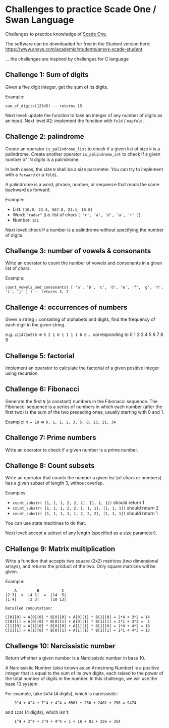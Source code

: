 # Challenges to practice Scade One / Swan Language

Challenges to practice knowledge of [Scade One](https://www.ansys.com/products/embedded-software/ansys-scade-one).

The software can be downloaded for free in the Student version here: https://www.ansys.com/academic/students/ansys-scade-student

... the challenges are inspired by challenges for C language

## Challenge 1: Sum of digits

Given a five digit integer, get the sum of its digits.

Example:

```swan
sum_of_digits(12345) -- returns 15
```

Next level: update the function to take an integer of any number of digits as an input.
Next level #2: implement the function with `fold` / `mapfold`.

## Challenge 2: palindrome

Create an operator `is_palindrome_list` to check if a given list of size `N` is a palindrome.
Create another operator `is_palindrome_int` to check if a given number of `N digits is a palindrome.

In both cases, the size `N` shall be a size parameter. You can try to implement with a `forward` or a `foldi`.

A palindrome is a word, phrase, number, or sequence that reads the same backward as forward.

Example:

* List: `[10.0, 23.4, 567.8, 23.4, 10.0]`
* Word: `"radar"` (i.e. list of chars `[ 'r', 'a', 'd', 'a', 'r' ]`)
* Number: `121`

Next level: check if a number is a palindrome without specifying the number of digits.

## Challenge 3: number of vowels & consonants

Write an operator to count the number of vowels and consonants in a given list of chars.

Example:

```swan
count_vowels_and_consonants( [ 'a', 'b', 'c', 'd', 'e', 'f', 'g', 'h', 'i', 'j' ] ) -- returns 3, 7
```

## Challenge 4: occurrences of numbers

Given a string `s` consisting of alphabets and digits, find the frequency of each digit in the given string.

e.g. `a11472o5t6` => `0 2 1 0 1 1 1 1 0 0`
... corresponding to  0 1 2 3 4 5 6 7 8 9

## Challenge 5: factorial

Implement an operator to calculate the factorial of a given positive integer using recursion.

## Challenge 6: Fibonacci

Generate the first `N` (a constant) numbers in the Fibonacci sequence.
The Fibonacci sequence is a series of numbers in which each number (after the first two) is the sum of the two preceding ones,
usually starting with 0 and 1.

Example: `N = 10` => `0, 1, 1, 2, 3, 5, 8, 13, 21, 34`

## Challenge 7: Prime numbers

Write an operator to check if a given number is a prime number.

## Challenge 8: Count subsets

Write an operator that counts the number a given list (of chars or numbers) has a given subset of length 3, without overlap.

Examples:

* `count_substr( [1, 1, 1, 2, 2, 2], [1, 1, 1])` should return 1
* `count_substr( [1, 1, 1, 2, 2, 1, 1, 1], [1, 1, 1])` should return 2
* `count_substr( [1, 1, 1, 1, 1, 2, 2, 2], [1, 1, 1])` should return 1

You can use state machines to do that.

Next level: accept a subset of any length (specified as a size parameter).

## CHallenge 9: Matrix multiplication

Write a function that accepts two square (2x2) matrices (two dimensional arrays), and returns the product of the two.
Only square matrices will be given.

Example:

```swan
    A         B          C
|2 3|  x  |4 1|  =  |14  5|
|1 4|     |2 3|     |10 13|

Detailed computation:

C[0][0] = A[0][0] * B[0][0] + A[0][1] * B[1][0] = 2*4 + 3*2 = 14
C[0][1] = A[0][0] * B[0][1] + A[0][1] * B[1][1] = 2*1 + 3*3 =  5
C[1][0] = A[1][0] * B[0][0] + A[1][1] * B[1][0] = 1*4 + 4*2 = 10
C[1][1] = A[1][0] * B[0][1] + A[1][1] * B[1][1] = 1*1 + 4*3 = 13
```

## Challenge 10: Narcissistic number

Return whether a given number is a Narcissistic number in base 10.

A Narcissistic Number (also known as an Armstrong Number) is a positive integer that is equal to the sum of its own digits, each raised to the power of the total number of digits in the number. In this challenge, we will use the base 10 system.

For example, take `9474` (4 digits), which is narcissistic:

```swan
    9^4 + 4^4 + 7^4 + 4^4 = 6561 + 256 + 2401 + 256 = 9474
```

and `1234` (4 digits), which isn't:

```swan
    1^4 + 2^4 + 3^4 + 4^4 = 1 + 16 + 81 + 256 = 354
```

